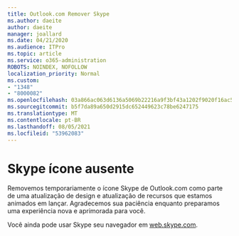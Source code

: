 ```yaml
---
title: Outlook.com Remover Skype
ms.author: daeite
author: daeite
manager: joallard
ms.date: 04/21/2020
ms.audience: ITPro
ms.topic: article
ms.service: o365-administration
ROBOTS: NOINDEX, NOFOLLOW
localization_priority: Normal
ms.custom:
- "1348"
- "8000082"
ms.openlocfilehash: 03a866ac063d6136a5069b22216a9f3bf43a1202f9020f16ac5edb7cf89ce9ba
ms.sourcegitcommit: b5f7da89a650d2915dc652449623c78be6247175
ms.translationtype: MT
ms.contentlocale: pt-BR
ms.lasthandoff: 08/05/2021
ms.locfileid: "53962083"
---
```

# <a name="skype-icon-missing"></a>Skype ícone ausente

Removemos temporariamente o ícone Skype de Outlook.com como parte de uma atualização de design e atualização de recursos que estamos animados em lançar. Agradecemos sua paciência enquanto preparamos uma experiência nova e aprimorada para você.

Você ainda pode usar Skype seu navegador em [web.skype.com](https://web.skype.com/).
